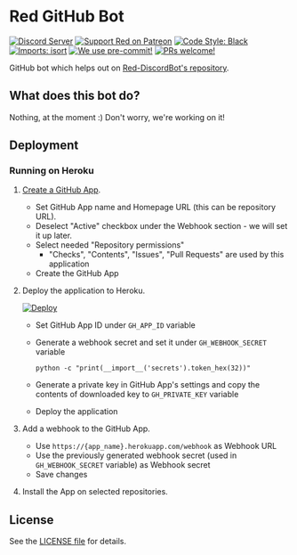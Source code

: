 # Red GitHub Bot

[![Discord Server](https://discordapp.com/api/guilds/133049272517001216/widget.png?style=shield)](https://discord.gg/red)
[![Support Red on Patreon](https://img.shields.io/badge/Support-Red!-red.svg)](https://www.patreon.com/Red_Devs)
[![Code Style: Black](https://img.shields.io/badge/code%20style-black-000000.svg)](https://github.com/psf/black)
[![Imports: isort](https://user-images.githubusercontent.com/6032823/111363465-600fe880-8690-11eb-8377-ec1d4d5ff981.png)](https://github.com/PyCQA/isort)
[![We use pre-commit!](https://img.shields.io/badge/pre--commit-enabled-brightgreen?logo=pre-commit&logoColor=white)](https://github.com/pre-commit/pre-commit)
[![PRs welcome!](https://img.shields.io/badge/PRs-welcome-brightgreen.svg)](http://makeapullrequest.com)

GitHub bot which helps out on [Red-DiscordBot's repository](https://github.com/Cog-Creators/Red-DiscordBot).

## What does this bot do?

Nothing, at the moment :) Don't worry, we're working on it!

## Deployment

### Running on Heroku

1. [Create a GitHub App](https://github.com/settings/apps/new).
    - Set GitHub App name and Homepage URL (this can be repository URL).
    - Deselect "Active" checkbox under the Webhook section - we will set it up later.
    - Select needed "Repository permissions"
        - "Checks", "Contents", "Issues", "Pull Requests" are used by this application
    - Create the GitHub App
2. Deploy the application to Heroku.

    [![Deploy](https://www.herokucdn.com/deploy/button.svg)](https://heroku.com/deploy?template=https://github.com/jack1142/Red-GitHubBot)

    - Set GitHub App ID under `GH_APP_ID` variable
    - Generate a webhook secret and set it under `GH_WEBHOOK_SECRET` variable

        ```
        python -c "print(__import__('secrets').token_hex(32))"
        ```

    - Generate a private key in GitHub App's settings and copy the contents of downloaded key to `GH_PRIVATE_KEY` variable
    - Deploy the application
3. Add a webhook to the GitHub App.
    - Use `https://{app_name}.herokuapp.com/webhook` as Webhook URL
    - Use the previously generated webhook secret (used in `GH_WEBHOOK_SECRET` variable) as Webhook secret
    - Save changes
4. Install the App on selected repositories.

## License

See the [LICENSE file](LICENSE) for details.
